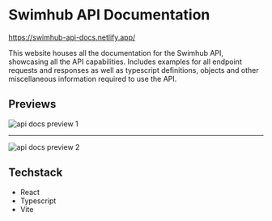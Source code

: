 # Swimhub API Documentation

https://swimhub-api-docs.netlify.app/

This website houses all the documentation for the Swimhub API, showcasing all the API capabilities. Includes examples for all endpoint requests and responses as well as typescript definitions, objects and other miscellaneous information required to use the API.

## Previews

![api docs preview 1](https://i.imgur.com/xWqK9jr.png)

---

![api docs preview 2](https://i.imgur.com/xyzv6aQ.png)

## Techstack

- React
- Typescript
- Vite
